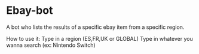 # Ebay-bot
A bot who lists the results of a specific ebay item from a specific region.

How to use it: Type in a region (ES,FR,UK or GLOBAL)
               Type in whatever you wanna search (ex: Nintendo Switch)
